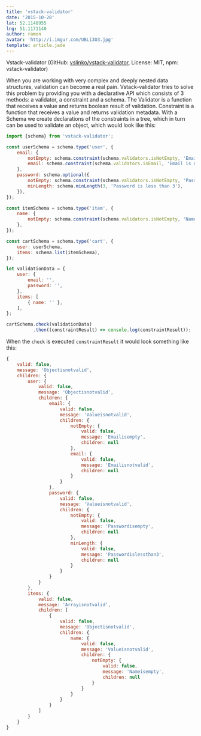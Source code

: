 ```yaml
---
title: 'vstack-validator'
date: '2015-10-28'
lat: 52.1148955
lng: 51.1171140
author: ramon
avatar: 'http://i.imgur.com/UBLi3O3.jpg'
template: article.jade
---
```


Vstack-validator (GitHub: [vslinko/vstack-validator](https://github.com/vslinko/vstack-validator), License: MIT, npm: vstack-validator)

When you are working with very complex and deeply nested data structures, validation can become a real pain.
Vstack-validator tries to solve this problem by providing you with a declarative API which consists of 3 methods: a validator, a constraint and a schema.
The Validator is a function that receives a value and returns boolean result of validation.
Constraint is a function that receives a value and returns validation metadata.
With a Schema we create declarations of the constraints in a tree, which in turn can be used to validate an object, which would look like this:

```javascript
import {schema} from 'vstack-validator';

const userSchema = schema.type('user', {
    email: {
        notEmpty: schema.constraint(schema.validators.isNotEmpty, 'Email is empty'),
        email: schema.constraint(schema.validators.isEmail, 'Email is not valid'),
    },
    password: schema.optional({
        notEmpty: schema.constraint(schema.validators.isNotEmpty, 'Password is empty'),
        minLength: schema.minLength(3, 'Password is less than 3'),
    }),
});

const itemSchema = schema.type('item', {
    name: {
        notEmpty: schema.constraint(schema.validators.isNotEmpty, 'Name is empty'),
    },
});

const cartSchema = schema.type('cart', {
    user: userSchema,
    items: schema.list(itemSchema),
});

let validationData = {
    user: {
        email: '',
        password: '',
    },
    items: [
        { name: '' },
    ],
};

cartSchema.check(validationData)
          .then((constraintResult) => console.log(constraintResult));
```
When the `check` is executed `constraintResult` it would look something like this:

```javascript
{
    valid: false,
    message: 'Objectisnotvalid',
    children: {
        user: {
            valid: false,
            message: 'Objectisnotvalid',
            children: {
                email: {
                    valid: false,
                    message: 'Valueisnotvalid',
                    children: {
                        notEmpty: {
                            valid: false,
                            message: 'Emailisempty',
                            children: null
                        },
                        email: {
                            valid: false,
                            message: 'Emailisnotvalid',
                            children: null
                        }
                    }
                },
                password: {
                    valid: false,
                    message: 'Valueisnotvalid',
                    children: {
                        notEmpty: {
                            valid: false,
                            message: 'Passwordisempty',
                            children: null
                        },
                        minLength: {
                            valid: false,
                            message: 'Passwordislessthan3',
                            children: null
                        }
                    }
                }
            }
        },
        items: {
            valid: false,
            message: 'Arrayisnotvalid',
            children: [
                {
                    valid: false,
                    message: 'Objectisnotvalid',
                    children: {
                        name: {
                            valid: false,
                            message: 'Valueisnotvalid',
                            children: {
                                notEmpty: {
                                    valid: false,
                                    message: 'Nameisempty',
                                    children: null
                                }
                            }
                        }
                    }
                }
            ]
        }
    }
}
```
